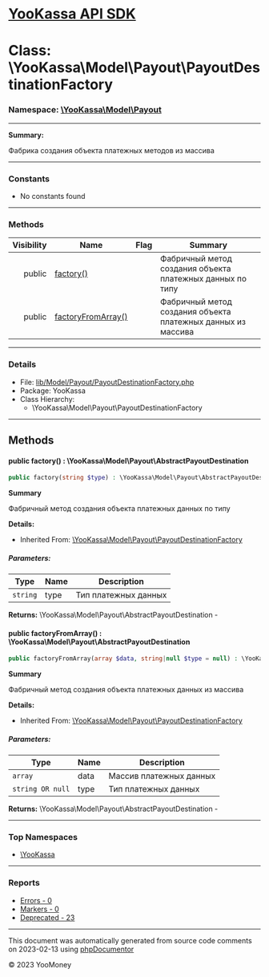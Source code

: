 # [YooKassa API SDK](../home.md)

# Class: \YooKassa\Model\Payout\PayoutDestinationFactory
### Namespace: [\YooKassa\Model\Payout](../namespaces/yookassa-model-payout.md)
---
**Summary:**

Фабрика создания объекта платежных методов из массива


---
### Constants
* No constants found

---
### Methods
| Visibility | Name | Flag | Summary |
| ----------:| ---- | ---- | ------- |
| public | [factory()](../classes/YooKassa-Model-Payout-PayoutDestinationFactory.md#method_factory) |  | Фабричный метод создания объекта платежных данных по типу |
| public | [factoryFromArray()](../classes/YooKassa-Model-Payout-PayoutDestinationFactory.md#method_factoryFromArray) |  | Фабричный метод создания объекта платежных данных из массива |

---
### Details
* File: [lib/Model/Payout/PayoutDestinationFactory.php](../../lib/Model/Payout/PayoutDestinationFactory.php)
* Package: YooKassa
* Class Hierarchy:
  * \YooKassa\Model\Payout\PayoutDestinationFactory

---
## Methods
<a name="method_factory" class="anchor"></a>
#### public factory() : \YooKassa\Model\Payout\AbstractPayoutDestination

```php
public factory(string $type) : \YooKassa\Model\Payout\AbstractPayoutDestination
```

**Summary**

Фабричный метод создания объекта платежных данных по типу

**Details:**
* Inherited From: [\YooKassa\Model\Payout\PayoutDestinationFactory](../classes/YooKassa-Model-Payout-PayoutDestinationFactory.md)

##### Parameters:
| Type | Name | Description |
| ---- | ---- | ----------- |
| <code lang="php">string</code> | type  | Тип платежных данных |

**Returns:** \YooKassa\Model\Payout\AbstractPayoutDestination - 


<a name="method_factoryFromArray" class="anchor"></a>
#### public factoryFromArray() : \YooKassa\Model\Payout\AbstractPayoutDestination

```php
public factoryFromArray(array $data, string|null $type = null) : \YooKassa\Model\Payout\AbstractPayoutDestination
```

**Summary**

Фабричный метод создания объекта платежных данных из массива

**Details:**
* Inherited From: [\YooKassa\Model\Payout\PayoutDestinationFactory](../classes/YooKassa-Model-Payout-PayoutDestinationFactory.md)

##### Parameters:
| Type | Name | Description |
| ---- | ---- | ----------- |
| <code lang="php">array</code> | data  | Массив платежных данных |
| <code lang="php">string OR null</code> | type  | Тип платежных данных |

**Returns:** \YooKassa\Model\Payout\AbstractPayoutDestination - 



---

### Top Namespaces

* [\YooKassa](../namespaces/yookassa.md)

---

### Reports
* [Errors - 0](../reports/errors.md)
* [Markers - 0](../reports/markers.md)
* [Deprecated - 23](../reports/deprecated.md)

---

This document was automatically generated from source code comments on 2023-02-13 using [phpDocumentor](http://www.phpdoc.org/)

&copy; 2023 YooMoney